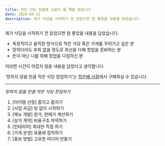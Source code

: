 ```yaml
---
title: 작은 식당 창업에 도움이 될 책을 썼습니다
date: 2024-03-21
description: 제가 식당을 시작하기 전 읽었으면 참 좋았을 내용을 담았습니다.
---
```

제가 식당을 시작하기 전 읽었으면 참 좋았을 내용을 담았습니다. 

- 독창적이고 솔직한 방식으로 작은 식당 혹은 가게를 꾸려가고 싶은 분
- 망하더라도 후회 없을 정도로 최선을 다해 창업을 준비하는 분
- 돈이 아닌 나를 위해 창업을 다짐하신 분

이라면 시간이 아깝지 않을 내용을 담았다고 생각합니다.

'망하지 않을 만큼 작은 식당 창업하기'는 [작은배 서점](https://store.jagunbae.com)에서 구매하실 수 있습니다.

---

*망하지 않을 만큼 작은 식당 창업하기*

1. [아이템 선정] 좁히고 좁히기
2. [사업 자금] 빚 없이 시작하기
3. [메뉴 개발] 원가, 판매가 계산하기
4. [상가 계약] 비용구조 파악하기
5. [인테리어] 최대한 직접 하기
6. [가게 운영] 효율에 집착하기
7. [홍보 방법] 고유한 미디어 만들기